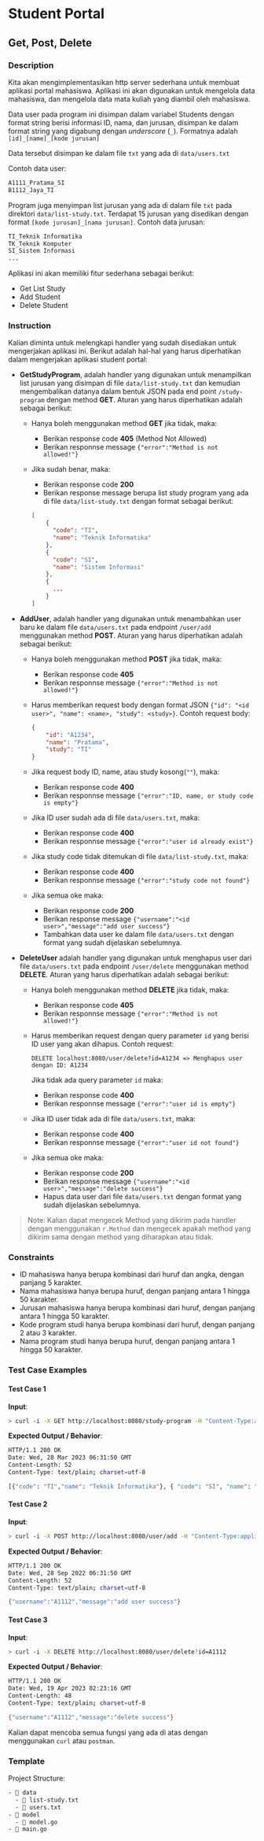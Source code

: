 # Student Portal
## Get, Post, Delete

### Description

Kita akan mengimplementasikan http server sederhana untuk membuat aplikasi portal mahasiswa. Aplikasi ini akan digunakan untuk mengelola data mahasiswa, dan mengelola data mata kuliah yang diambil oleh mahasiswa.

Data user pada program ini disimpan dalam variabel Students dengan format string berisi informasi ID, nama, dan jurusan, disimpan ke dalam format string yang digabung dengan _underscore_ (`_`). Formatnya adalah `[id]_[name]_[kode jurusan]`

Data tersebut disimpan ke dalam file `txt` yang ada di `data/users.txt`

Contoh data user:

```txt
A1111_Pratama_SI
B1112_Jaya_TI
```

Program juga menyimpan list jurusan yang ada di dalam file `txt` pada direktori `data/list-study.txt`. Terdapat 15 jurusan yang disedikan dengan format `[kode jurusan]_[nama jurusan]`. Contoh data jurusan:

```txt
TI_Teknik Informatika
TK_Teknik Komputer
SI_Sistem Informasi
...
```

Aplikasi ini akan memiliki fitur sederhana sebagai berikut:

- Get List Study
- Add Student
- Delete Student

### Instruction

Kalian diminta untuk melengkapi handler yang sudah disediakan untuk mengerjakan aplikasi ini. Berikut adalah hal-hal yang harus diperhatikan dalam mengerjakan aplikasi student portal:

- **GetStudyProgram**, adalah handler yang digunakan untuk menampilkan list jurusan yang disimpan di file `data/list-study.txt` dan kemudian mengembalikan datanya dalam bentuk JSON pada end point `/study-program` dengan method **GET**. Aturan yang harus diperhatikan adalah sebagai berikut:
  - Hanya boleh menggunakan method **GET** jika tidak, maka:
    - Berikan response code **405** (Method Not Allowed)
    - Berikan responnse message `{"error":"Method is not allowed!"}`
  - Jika sudah benar, maka:
    - Berikan response code **200**
    - Berikan response message berupa list study program yang ada di file `data/list-study.txt` dengan format sebagai berikut:

    ```json
    [
        {
          "code": "TI",
          "name": "Teknik Informatika"
        },
        {
          "code": "SI",
          "name": "Sistem Informasi"
        },
        {
          ...
        }
    ]
    ```

- **AddUser**, adalah handler yang digunakan untuk menambahkan user baru ke dalam file `data/users.txt` pada endpoint `/user/add` menggunakan method **POST**. Aturan yang harus diperhatikan adalah sebagai berikut:
  - Hanya boleh menggunakan method **POST** jika tidak, maka:
    - Berikan response code **405**
    - Berikan responnse message `{"error":"Method is not allowed!"}`
  - Harus memberikan request body dengan format JSON `{"id": "<id user>", "name": <name>, "study": <study>}`. Contoh request body:

    ```json
    {
        "id": "A1234",
        "name": "Pratama",
        "study": "TI"
    }
    ```

  - Jika request body ID, name, atau study kosong(`""`), maka:
    - Berikan response code **400**
    - Berikan responnse message `{"error":"ID, name, or study code is empty"}`
  - Jika ID user sudah ada di file `data/users.txt`, maka:
    - Berikan response code **400**
    - Berikan responnse message `{"error":"user id already exist"}`
  - Jika study code tidak ditemukan di file `data/list-study.txt`, maka:
    - Berikan response code **400**
    - Berikan responnse message `{"error":"study code not found"}`
  - Jika semua oke maka:
    - Berikan response code **200**
    - Berikan response message `{"username":"<id user>","message":"add user success"}`
    - Tambahkan data user ke dalam file `data/users.txt` dengan format yang sudah dijelaskan sebelumnya.

- **DeleteUser** adalah handler yang digunakan untuk menghapus user dari file `data/users.txt` pada endpoint `/user/delete` menggunakan method **DELETE**. Aturan yang harus diperhatikan adalah sebagai berikut:
  - Hanya boleh menggunakan method **DELETE** jika tidak, maka:
    - Berikan response code **405**
    - Berikan responnse message `{"error":"Method is not allowed!"}`
  - Harus memberikan request dengan query parameter `id` yang berisi ID user yang akan dihapus. Contoh request:

    ```http
    DELETE localhost:8080/user/delete?id=A1234 => Menghapus user dengan ID: A1234
    ```

    Jika tidak ada query parameter `id` maka:
    - Berikan response code **400**
    - Berikan responnse message `{"error":"user id is empty"}`

  - Jika ID user tidak ada di file `data/users.txt`, maka:
    - Berikan response code **400**
    - Berikan responnse message `{"error":"user id not found"}`

  - Jika semua oke maka:
    - Berikan response code **200**
    - Berikan response message `{"username":"<id user>","message":"delete success"}`
    - Hapus data user dari file `data/users.txt` dengan format yang sudah dijelaskan sebelumnya.

> Note: Kalian dapat mengecek Method yang dikirim pada handler dengan menggunakan `r.Method` dan mengecek apakah method yang dikirim sama dengan method yang diharapkan atau tidak.

### Constraints

- ID mahasiswa hanya berupa kombinasi dari huruf dan angka, dengan panjang 5 karakter.
- Nama mahasiswa hanya berupa huruf, dengan panjang antara 1 hingga 50 karakter.
- Jurusan mahasiswa hanya berupa kombinasi dari huruf, dengan panjang antara 1 hingga 50 karakter.
- Kode program studi hanya berupa kombinasi dari huruf, dengan panjang 2 atau 3 karakter.
- Nama program studi hanya berupa huruf, dengan panjang antara 1 hingga 50 karakter.

### Test Case Examples

#### Test Case 1

**Input**:

```bash
> curl -i -X GET http://localhost:8080/study-program -H "Content-Type:application/json"
```

**Expected Output / Behavior**:

```bash
HTTP/1.1 200 OK
Date: Wed, 28 Mar 2023 06:31:50 GMT
Content-Length: 52
Content-Type: text/plain; charset=utf-8

[{"code": "TI","name": "Teknik Informatika"}, { "code": "SI", "name": "Sistem Informasi" }, {...
```

#### Test Case 2

**Input**:

```bash
> curl -i -X POST http://localhost:8080/user/add -H "Content-Type:application/json" -d "{ \"id\":\"A1112\", \"name\":\"Pratama\",  \"study_code\":\"TI\"}" 
```

**Expected Output / Behavior**:

```bash
HTTP/1.1 200 OK
Date: Wed, 28 Sep 2022 06:31:50 GMT
Content-Length: 52
Content-Type: text/plain; charset=utf-8

{"username":"A1112","message":"add user success"}
```

#### Test Case 3

**Input**:

```bash
> curl -i -X DELETE http://localhost:8080/user/delete?id=A1112 
```

**Expected Output / Behavior**:

```bash
HTTP/1.1 200 OK
Date: Wed, 19 Apr 2023 02:23:16 GMT
Content-Length: 48
Content-Type: text/plain; charset=utf-8

{"username":"A1112","message":"delete success"}
```

Kalian dapat mencoba semua fungsi yang ada di atas dengan menggunakan `curl` atau `postman`.

### Template

Project Structure:

```txt
- 📁 data
  - 📄 list-study.txt
  - 📄 users.txt
- 📁 model
  - 📄 model.go
- 📄 main.go
```
